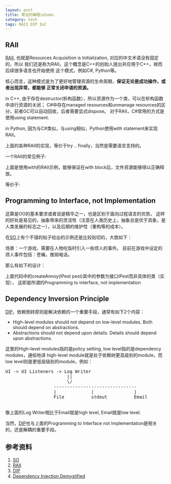 ```yaml
---
layout: post
title: 常见的编程idioms
category: tech
tags: RAII DIP IoC 
---
```



## RAII

[RAII][RAII], 也就是Resources Acquisition is Initialization, 对应的中文术语没有固定的，所以
我们还是称为RAII。这个概念是C++的创始人提出并应用于C++，继而后续很多语言也开始使用
这个模式，例如C#, Python等。

核心而言，这种模式是为了更好地管理资源的生命周期，**保证无论是成功操作，或者出现异常，都能够
正常关闭申请的资源。**

in C++, 由于存在destructor(析构函数），所以资源作为一个类，可以在析构函数中进行资源的关闭；
C#中存在managed resources和unmanage resources的区分，前者GC可以自动回收，后者需要显式dispose。
对于RAII，C#常用的方式是使用using statement.

in Python, 因为与C#类似，与using相似，Python使用with statement来实现RAII。

上面的各种RAII的实现，等价于try .. finally，当然是需要语言支持的。

一个RAII的常见例子:

<script src="https://gist.github.com/towerjoo/5395943.js"></script>


上面是使用with的RAII示例，能够保证在with block后，文件资源能够得以正确释放。

等价于:

<script src="https://gist.github.com/towerjoo/5395955.js"></script>
    

## Programming to Interface, not Implementation

这算是OO的基本要求或者说是精华之一，也是区别于面向过程语言的优势。
这样的好处是易见的，抽象带来的灵活性（注意在人类历史上，抽象总是优于具象，是
人类发展的标志之一），以及后期的维护性（重构等的成本）。

在[SO][SO]上有个不错的帖子给出的示例还是比较贴切的，大致如下：

场景：一个游戏，需要在人物吃饭时引入一些烦人的事件。
目前在游戏中设定的烦人事件包括：苍蝇，推销电话。

那么有如下的设计：

<script src="https://gist.github.com/towerjoo/5395963.js"></script>

上面代码中的createAnnoy(IPest pest)其中的参数为接口IPest而非具体的类（实现），
这即是所谓的Programming to interface, not implementation


## Dependency Inversion Principle

[DIP][DIP]，依赖倒转原则是解决依赖的一个重要手段，通常有如下2个内容：

* High-level modules should not depend on low-level modules. Both should depend on abstractions.
* Abstractions should not depend upon details. Details should depend upon abstractions.

这里的High-level modules指的是policy setting, low level指的是dependency modules，通俗地讲
high-level module就是处于依赖树更高级别的module，而low level则是更低层级别的module，例如：

<pre>
UI -> UI Listeners -> Log Writer
                       ||
                       \/
                  -------------------------------
                  |             |               |
                  File          stdout          Email

</pre>
像上面的Log Writer相比于Email就是high level, Email就是low level.

当然，[DIP][DIP]也与上面的Programming to Interface not Implementation是相关的，还是解耦的重要手段。


## 参考资料
1. [SO][SO]
2. [RAII][RAII]
3. [DIP][DIP]
4. [Dependency Injection Demystified][DIP2]


[SO]: http://stackoverflow.com/questions/383947/what-does-it-mean-to-program-to-an-interface
[RAII]: http://en.wikipedia.org/wiki/Resource_Acquisition_Is_Initialization
[DIP]: http://en.wikipedia.org/wiki/Dependency_inversion_principle
[DIP2]: http://www.jamesshore.com/Blog/Dependency-Injection-Demystified.html
